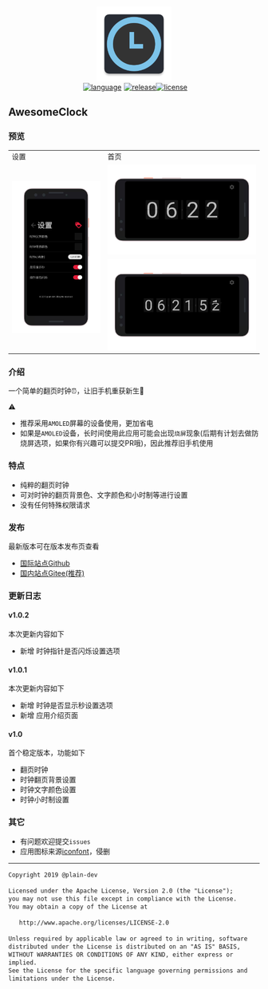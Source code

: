 <div align="center">
  <img src="./app/src/main/ic_launcher-web.png" width='150px' alt="ic_launcher-web">
</div>

<div style="display: flex;justify-content: center;" align="center">
  <a href="https://kotlinlang.org" style="margin: 0 5px;">
    <img src="https://img.shields.io/badge/language-Kotlin-important.svg?style=flat" alt="language">
  </a>
   <a href="https://github.com/plain-dev/awesome-clock/releases">
    <img src="https://img.shields.io/badge/release-v1.0.2-blue.svg?style=flat" alt="release">
  </a>
   <a href="https://github.com/plain-dev/awesome-clock/blob/master/LICENSE">
    <img src="https://img.shields.io/badge/license-Apache 2-red.svg?style=flat" alt="license">
  </a>
</div>

## AwesomeClock

### 预览

<table>
    <tr>
        <td>设置</td> 
        <td>首页</td> 
   </tr>
    <tr>
        <td rowspan="2"><img src='./screenshot/setting.png' /></td>    
        <td ><img src='./screenshot/clock_01.png' /></td>  
    </tr>
    <tr>
        <td ><img src='./screenshot/clock_02.png' /></td>  
    </tr>
</table>

### 介绍

一个简单的翻页时钟⏰，让旧手机重获新生📱

⚠️ 
- 推荐采用`AMOLED`屏幕的设备使用，更加省电
- 如果是`AMOLED`设备，长时间使用此应用可能会出现`烧屏`现象(后期有计划去做防烧屏选项，如果你有兴趣可以提交PR哦)，因此推荐旧手机使用

### 特点

- 纯粹的翻页时钟
- 可对时钟的翻页背景色、文字颜色和小时制等进行设置
- 没有任何特殊权限请求

### 发布 

最新版本可在版本发布页查看

- [国际站点Github](https://github.com/plain-dev/awesome-clock/releases)
- [国内站点Gitee(推荐)](https://gitee.com/plain-dev/awesome-clock-release/releases)

### 更新日志

#### v1.0.2

本次更新内容如下

- 新增 时钟指针是否闪烁设置选项

#### v1.0.1

本次更新内容如下

- 新增 时钟是否显示秒设置选项
- 新增 应用介绍页面

#### v1.0

首个稳定版本，功能如下

- 翻页时钟
- 时钟翻页背景设置
- 时钟文字颜色设置
- 时钟小时制设置

### 其它

- 有问题欢迎提交`issues`
- 应用图标来源[iconfont](https://www.iconfont.cn/)，侵删

---

```
Copyright 2019 @plain-dev

Licensed under the Apache License, Version 2.0 (the "License");
you may not use this file except in compliance with the License.
You may obtain a copy of the License at

   http://www.apache.org/licenses/LICENSE-2.0

Unless required by applicable law or agreed to in writing, software
distributed under the License is distributed on an "AS IS" BASIS,
WITHOUT WARRANTIES OR CONDITIONS OF ANY KIND, either express or implied.
See the License for the specific language governing permissions and
limitations under the License.
```